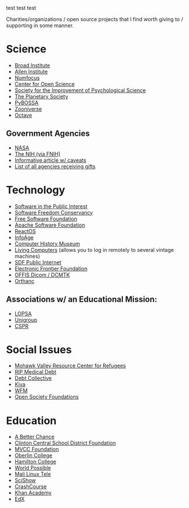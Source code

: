 test test test

Charities/organizations / open source projects that I find worth giving to / supporting in some manner.

Science
=======

-   [Broad Institute](https://friends.broadinstitute.org/)
-   [Allen Institute](https://www.alleninstitute.org/)
-   [Numfocus](http://www.numfocus.org/)
-   [Center for Open Science](https://cos.io/donate/)
-   [Society for the Improvement of Psychological Science](http://improvingpsych.org/)
-   [The Planetary Society](https://secure.planetary.org/site/SPageNavigator/supportprojects.html)
-   [PyBOSSA](https://pybossa.com/)
-   [Zooniverse](https://www.zooniverse.org/)
-   [Octave](http://jweaton.org/?page_id=48)

Government Agencies
-------------------

-   [NASA](https://nodis3.gsfc.nasa.gov/displayDir.cfm?Internal_ID=N_PD_1210_001G_&page_name=main)
-   [The NIH (via FNIH)](https://fnih.org/)
-   [Informative article w/ caveats](https://slate.com/news-and-politics/2011/04/orrin-hatch-says-you-can-send-a-few-extra-bucks-along-with-your-tax-return-is-that-true.html)
-   [List of all agencies receiving gifts](https://web.archive.org/web/20110513112818/http://www.fms.treas.gov/annualreport/cs2010/rta.pdf)

Technology
==========

-   [Software in the Public Interest](https://www.spi-inc.org/)
-   [Software Freedom Conservancy](https://sfconservancy.org/)
-   [Free Software Foundation](https://www.fsf.org)
-   [Apache Software Foundation](https://www.apache.org/foundation/contributing.html)
-   [ReactOS](http://reactos.org/)
-   [InfoAge](http://infoage.org/support-infoage/)
-   [Computer History Museum](http://www.computerhistory.org/contribute/)
-   [Living Computers](http://www.livingcomputers.org/) (allows you to log in remotely to several vintage machines)
-   [SDF Public Internet](http://sdf.org/)
-   [Electronic Frontier Foundation](https://www.eff.org/)
-   [OFFIS Dicom / DCMTK](https://dicom.offis.de/donation.php.en)
-   [Orthanc](https://www.orthanc-server.com/)

Associations w/ an Educational Mission:
---------------------------------------

-   [LOPSA](https://lopsa.org/)
-   [Unigroup](http://www.unigroup.org/)
-   [CSPR](http://cpsr.org/)

Social Issues
=============

-   [Mohawk Valley Resource Center for Refugees](https://www.mvrcr.org/donate/)
-   [RIP Medical Debt](https://www.ripmedicaldebt.org/)
-   [Debt Collective](https://debtcollective.org/)
-   [Kiva](https://www.kiva.org/donate/supportus)
-   [WFM](http://www.wfm-igp.org/)
-   [Open Society Foundations](https://www.opensocietyfoundations.org/)

Education
=========

-   [A Better Chance](http://www.abetterchance.org)
-   [Clinton Central School District Foundation](http://ccs.edu/domain/28)
-   [MVCC Foundation](https://www.mvcc.edu/foundation/)
-   [Oberlin College](http://www.oberlin.edu/giving/donate)
-   [Hamilton College](https://www.hamilton.edu/makeagift)
-   [World Possible](http://worldpossible.org/)
-   [Mali Linux Tele](http://malinuxtele.tuxfamily.org/Recycle-your-unused-Raspberry-Pis.html)
-   [SciShow](https://www.patreon.com/scishow)
-   [CrashCourse](https://www.patreon.com/crashcourse)
-   [Khan Academy](https://www.khanacademy.org/donate)
-   [EdX](https://www.edx.org/donate)

